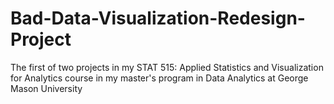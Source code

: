 # Bad-Data-Visualization-Redesign-Project
The first of two projects in my STAT 515: Applied Statistics and Visualization for Analytics course in my master's program in Data Analytics at George Mason University
